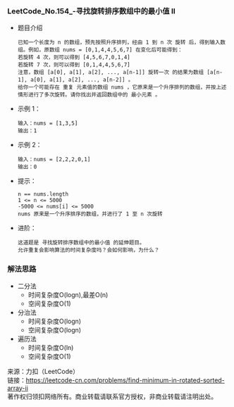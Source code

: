 ### LeetCode_No.154_-寻找旋转排序数组中的最小值 II
* 题目介绍

      已知一个长度为 n 的数组，预先按照升序排列，经由 1 到 n 次 旋转 后，得到输入数组。例如，原数组 nums = [0,1,4,4,5,6,7] 在变化后可能得到：
      若旋转 4 次，则可以得到 [4,5,6,7,0,1,4]
      若旋转 7 次，则可以得到 [0,1,4,4,5,6,7]
      注意，数组 [a[0], a[1], a[2], ..., a[n-1]] 旋转一次 的结果为数组 [a[n-1], a[0], a[1], a[2], ..., a[n-2]] 。
      给你一个可能存在 重复 元素值的数组 nums ，它原来是一个升序排列的数组，并按上述情形进行了多次旋转。请你找出并返回数组中的 最小元素 。
* 示例 1：

      输入：nums = [1,3,5]
      输出：1
* 示例 2：

      输入：nums = [2,2,2,0,1]
      输出：0

* 提示：

      n == nums.length
      1 <= n <= 5000
      -5000 <= nums[i] <= 5000
      nums 原来是一个升序排序的数组，并进行了 1 至 n 次旋转
 
* 进阶：

      这道题是 寻找旋转排序数组中的最小值 的延伸题目。
      允许重复会影响算法的时间复杂度吗？会如何影响，为什么？

### 解法思路
* 二分法
  * 时间复杂度O(logn),最差O(n)
  * 空间复杂度O(1)
* 分治法
  * 时间复杂度O(logn)
  * 空间复杂度O(logn)
* 遍历法
  * 时间复杂度O(ln)
  * 空间复杂度O(1)
  
来源：力扣（LeetCode）\
链接：https://leetcode-cn.com/problems/find-minimum-in-rotated-sorted-array-ii \
著作权归领扣网络所有。商业转载请联系官方授权，非商业转载请注明出处。
